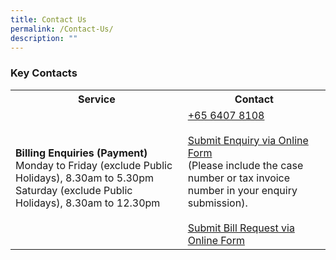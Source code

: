 ```yaml
---
title: Contact Us
permalink: /Contact-Us/
description: ""
---
```

### Key Contacts
<table>
	<tr>
		<th> <b>Service</b></th>
		<th><b>Contact</b></th>
	</tr>
	<tr>
		<td><b>Billing Enquiries (Payment)</b><br>Monday to Friday (exclude Public Holidays), 8.30am to 5.30pm
Saturday (exclude Public Holidays), 8.30am to 12.30pm
		</td>
		<td><a href="tel:+65 6407 8108">+65 6407 8108</a><br><br>
			<a href="https://for.sg/askshs">Submit Enquiry via Online Form</a><br>
(Please include the case number or tax invoice number in your enquiry submission).<br><br>
			<a href="https://form.gov.sg/61765cb2f16712001311a0bb">Submit Bill Request via Online Form</a></td>